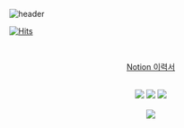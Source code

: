  
![header](https://capsule-render.vercel.app/api?type=waving&color=gradient&height=100&section=header&text=Kim-Hi&fontSize=40&animation=twinkling&fontAlign=85&fontAlignY=70)

[![Hits](https://hits.seeyoufarm.com/api/count/incr/badge.svg?url=https%3A%2F%2Fgithub.com%2Flucy0701&count_bg=%2379C83D&title_bg=%23555555&icon=&icon_color=%23E7E7E7&title=hits&edge_flat=false)](https://hits.seeyoufarm.com)

<div align="center">
  <br>
  
  [Notion 이력서](https://www.notion.so/FrontEnd-Kim-Hi-d32b4df83f3242fc97e81added985686)
  
  <br>
  <div>
    <img src="https://img.shields.io/badge/TypeScript-007ACC?style=for-the-badge&logo=typescript&logoColor=white"> 
    <img src="https://img.shields.io/badge/React-20232A?style=for-the-badge&logo=react&logoColor=61DAFB"> 
    <img src="https://img.shields.io/badge/Next.js-000?logo=nextdotjs&logoColor=fff&style=for-the-badge"> 
    <div>
      <br>
      <img src="https://github-readme-stats.vercel.app/api?username=lucy0701&show_icons=true&theme=cobalt"> 
    </div>
</div>

